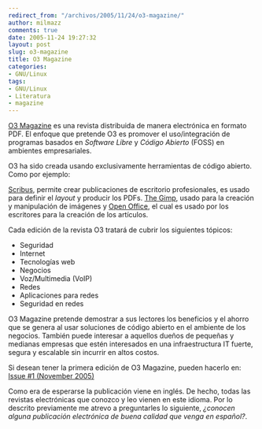```yaml
---
redirect_from: "/archivos/2005/11/24/o3-magazine/"
author: milmazz
comments: true
date: 2005-11-24 19:27:32
layout: post
slug: o3-magazine
title: O3 Magazine
categories:
- GNU/Linux
tags:
- GNU/Linux
- Literatura
- magazine
---
```


[O3 Magazine](http://www.o3magazine.com/) es una revista distribuida de manera
electrónica en formato PDF. El enfoque que pretende O3 es promover el
uso/integración de programas basados en _Software Libre_ y _Código Abierto_
(FOSS) en ambientes empresariales.

O3 ha sido creada usando exclusivamente herramientas de código abierto. Como por
ejemplo:

[Scribus](http://www.scribus.net/), permite crear publicaciones de escritorio
profesionales, es usado para definir el _layout_ y producir los PDFs. [The
Gimp](http://www.gimp.org/), usado para la creación y manipulación de imágenes y
[Open Office](http://www.openoffice.org/), el cual es usado por los escritores
para la creación de los artículos.

Cada edición de la revista O3 tratará de cubrir los siguientes tópicos:

* Seguridad
* Internet
* Tecnologías web
* Negocios
* Voz/Multimedia (VoIP)
* Redes
* Aplicaciones para redes
* Seguridad en redes

O3 Magazine pretende demostrar a sus lectores los beneficios y el ahorro que se
genera al usar soluciones de código abierto en el ambiente de los negocios.
También puede interesar a aquellos dueños de pequeñas y medianas empresas que
estén interesados en una infraestructura IT fuerte, segura y escalable sin
incurrir en altos costos.

Si desean tener la primera edición de O3 Magazine, pueden hacerlo en: [Issue #1
(November 2005)](http://www.o3magazine.com/current.html)

Como era de esperarse la publicación viene en inglés. De hecho, todas las
revistas electrónicas que conozco y leo vienen en este idioma. Por lo descrito
previamente me atrevo a preguntarles lo siguiente, _¿conocen alguna publicación
electrónica de buena calidad que venga en español?_.
